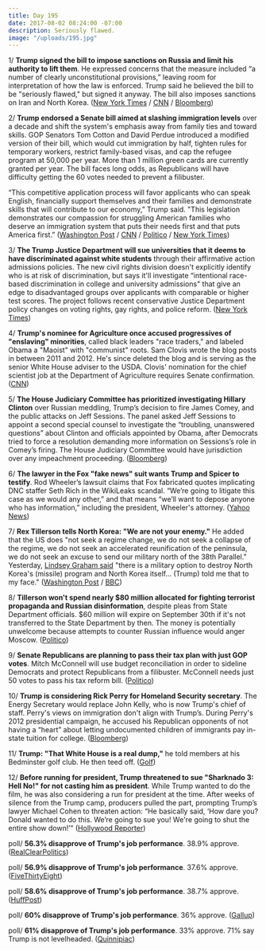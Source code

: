 ```yaml
---
title: Day 195
date: 2017-08-02 08:24:00 -07:00
description: Seriously flawed.
image: "/uploads/195.jpg"
---
```


1/ **Trump signed the bill to impose sanctions on Russia and limit his authority to lift them**. He expressed concerns that the measure included “a number of clearly unconstitutional provisions,” leaving room for interpretation of how the law is enforced.  Trump said he believed the bill to be "seriously flawed," but signed it anyway. The bill also imposes sanctions on Iran and North Korea. ([New York Times](https://www.nytimes.com/2017/08/02/world/europe/trump-russia-sanctions.html) / [CNN](http://www.cnn.com/2017/08/02/politics/donald-trump-russia-sanctions-bill/) / [Bloomberg](https://www.bloomberg.com/news/articles/2017-08-02/trump-is-said-to-add-concerns-in-signing-russia-sanctions-law))

2/ **Trump endorsed a Senate bill aimed at slashing immigration levels** over a decade and shift the system's emphasis away from family ties and toward skills. GOP Senators Tom Cotton and David Perdue introduced a modified version of their bill, which would cut immigration by half, tighten rules for temporary workers, restrict family-based visas, and cap the refugee program at 50,000 per year. More than 1 million green cards are currently granted per year. The bill faces long odds, as Republicans will have difficulty getting the 60 votes needed to prevent a filibuster.

“This competitive application process will favor applicants who can speak English, financially support themselves and their families and demonstrate skills that will contribute to our economy,” Trump said. "This legislation demonstrates our compassion for struggling American families who deserve an immigration system that puts their needs first and that puts America first.” ([Washington Post](https://www.washingtonpost.com/news/post-politics/wp/2017/08/02/trump-gop-senators-to-introduce-bill-to-slash-legal-immigration-levels/) / [CNN](http://www.cnn.com/2017/08/02/politics/trump-skills-immigration-plan-cotton-perdue/index.html) / [Politico](http://www.politico.com/tipsheets/morning-shift/2017/08/02/downsizing-immigration-221657) / [New York Times](https://www.nytimes.com/2017/08/02/us/politics/trump-immigration.html))

3/ **The Trump Justice Department will sue universities that it deems to have discriminated against white students** through their affirmative action admissions policies. The new civil rights division doesn't explicitly identify who is at risk of discrimination, but says it'll investigate “intentional race-based discrimination in college and university admissions" that give an edge to disadvantaged groups over applicants with comparable or higher test scores. The project follows recent conservative Justice Department policy changes on voting rights, gay rights, and police reform. ([New York Times](https://www.nytimes.com/2017/08/01/us/politics/trump-affirmative-action-universities.html))

4/ **Trump's nominee for Agriculture once accused progressives of "enslaving" minorities**, called black leaders "race traders," and labeled Obama a "Maoist" with "communist" roots. Sam Clovis wrote the blog posts in between 2011 and 2012. He's since deleted the blog and is serving as the senior White House adviser to the USDA. Clovis' nomination for the chief scientist job at the Department of Agriculture requires Senate confirmation. ([CNN](http://www.cnn.com/2017/08/02/politics/kfile-sam-clovis-blog-posts/index.html))

5/ **The House Judiciary Committee has prioritized investigating Hillary Clinton** over Russian meddling, Trump’s decision to fire James Comey, and the public attacks on Jeff Sessions. The panel asked Jeff Sessions to appoint a second special counsel to investigate the “troubling, unanswered questions” about Clinton and officials appointed by Obama, after Democrats tried to force a resolution demanding more information on Sessions’s role in Comey’s firing. The House Judiciary Committee would have jurisdiction over any impeachment proceeding. ([Bloomberg](https://www.bloomberg.com/news/articles/2017-08-02/trump-s-russia-ties-get-no-scrutiny-as-house-panel-eyes-clinton))

6/ **The lawyer in the Fox "fake news" suit wants Trump and Spicer to testify**. Rod Wheeler’s lawsuit claims that Fox fabricated quotes implicating DNC staffer Seth Rich in the WikiLeaks scandal. “We’re going to litigate this case as we would any other,” and that means “we’ll want to depose anyone who has information,” including the president, Wheeler's attorney. ([Yahoo News](https://www.yahoo.com/news/lawyer-wants-trumps-testimony-fake-news-suit-fox-234116198.html))

7/ **Rex Tillerson tells North Korea: "We are not your enemy."** He added that the US does "not seek a regime change, we do not seek a collapse of the regime, we do not seek an accelerated reunification of the peninsula, we do not seek an excuse to send our military north of the 38th Parallel." Yesterday, [Lindsey Graham said](https://whatthefuckjusthappenedtoday.com/2017/08/01/day-194/#12-the-military-will-test-launch-an) "there is a military option to destroy North Korea's (missile) program and North Korea itself... (Trump) told me that to my face." ([Washington Post](https://www.washingtonpost.com/world/national-security/tillerson-to-north-korea-we-are-not-your-enemy/2017/08/01/d733ac18-15ef-48ff-8ebc-674d705cf34a_story.html) / [BBC](http://www.bbc.com/news/world-us-canada-40797613))

8/ **Tillerson won't spend nearly $80 million allocated for fighting terrorist propaganda and Russian disinformation**, despite pleas from State Department officials. $60 million will expire on September 30th if it's not transferred to the State Department by then. The money is potentially unwelcome because attempts to counter Russian influence would anger Moscow. ([Politico](http://www.politico.com/story/2017/08/02/tillerson-isis-russia-propaganda-241218))

9/ **Senate Republicans are planning to pass their tax plan with just GOP votes**. Mitch McConnell will use budget reconciliation in order to sideline Democrats and protect Republicans from a filibuster. McConnell needs just 50 votes to pass his tax reform bill. ([Politico](http://www.politico.com/story/2017/08/01/mitch-mcconnell-tax-bill-gop-votes-241212))

10/ **Trump is considering Rick Perry for Homeland Security secretary**. The Energy Secretary would replace John Kelly, who is now Trump's chief of staff. Perry's views on immigration don't align with Trump’s. During Perry's 2012 presidential campaign, he accused his Republican opponents of not having a “heart” about letting undocumented children of immigrants pay in-state tuition for college. ([Bloomberg](https://www.bloomberg.com/news/articles/2017-08-02/trump-is-said-to-consider-perry-for-homeland-security-chief))

11/ **Trump: "That White House is a real dump,"** he told members at his Bedminster golf club. He then teed off. ([Golf](http://www.golf.com/tour-news/2017/08/01/president-donald-trump-relationship-golf-more-complicated-now))

12/ **Before running for president, Trump threatened to sue "Sharknado 3: Hell No!" for not casting him as president**. While Trump wanted to do the film, he was also considering a run for president at the time. After weeks of silence from the Trump camp, producers pulled the part, prompting Trump’s lawyer Michael Cohen to threaten action: “He basically said, ‘How dare you? Donald wanted to do this. We’re going to sue you! We're going to shut the entire show down!’” ([Hollywood Reporter](http://www.hollywoodreporter.com/features/how-sharknado-casts-c-listers-landed-trump-as-president-1025676))

poll/ **56.3% disapprove of Trump's job performance**. 38.9% approve. ([RealClearPolitics](https://www.realclearpolitics.com/epolls/other/president_trump_job_approval-6179.html))

poll/ **56.9% disapprove of Trump's job performance**. 37.6% approve. ([FiveThirtyEight](https://projects.fivethirtyeight.com/trump-approval-ratings/))

poll/ **58.6% disapprove of Trump's job performance**. 38.7% approve. ([HuffPost](http://elections.huffingtonpost.com/pollster/trump-job-approval))

poll/ **60% disapprove of Trump's job performance**. 36% approve. ([Gallup](http://www.gallup.com/poll/201617/gallup-daily-trump-job-approval.aspx))

poll/ **61% disapprove of Trump's job performance**. 33% approve. 71% say Trump is not levelheaded. ([Quinnipiac](https://poll.qu.edu/national/release-detail?ReleaseID=2476))
